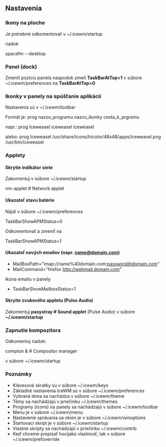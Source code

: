 ## Nastavenia

### Ikony na ploche

Je potrebné odkomentovať v ~/.icewm/startup

riadok

spacefm --desktop

### Panel (dock)

Zmeniť pozíciu panela naspodok zmeň **TaskBarAtTop=1** v súbore ~/.icewm/preferences na **TaskBarAtTop=0**

### Ikonky v panely na spúšťanie aplikácií

Nastavenia sú v ~/.icewm/toolbar

Formát je: prog nazov_programu nazov_ikonky cesta_k_prgramu

napr.: prog Iceweasel iceweasel iceweasel

alebo: prog Iceweasel /usr/share/icons/hicolor/48x48/apps/iceweasel.png /usr/bin/iceweasel

### Applety

#### Skrytie indikátor siete

Zakomentuj v súbore ~/.icewm/startup

nm-applet # Network applet

#### Ukazateľ stavu batérie
Nájdi v súbore ~/.icewm/preferences

TaskBarShowAPMStatus=0

Odkomentovať a zmeniť na

TaskBarShowAPMStatus=1

#### Ukazateľ nových emailov (napr. name@domain.com)
* MailBoxPath="imap://name%40domain.com:password@domain.com"
* MailCommand="firefox http://webmail.domain.com"

Ikona emailu v panely
* TaskBarShowMailboxStatus=1

#### Skryite zvukového appletu (Pulse Audio)

Zakomentuj **pasystray # Sound applet** (Pulse Audio) v súbore **~/.icewm/startup**

### Zapnutie kompozitora

Odkomentuj riadok:

compton &	# Compositor manager

v súbore ~/.icewm/startup

### Poznámky
* Klávesové skratky sú v súbore ~/.icewm/keys
* Základné nastavenia IceWM sú v súbore ~/.icewm/preferences
* Vybraná téma sa nachádza v súbore ~/.icewm/theme
* Témy sa nachádzajú v priečinku ~/.icewm/themes
* Programy (icons) na panely sa nachádzajú v súbore ~/.icewm/toolbar
* Menu je v súbore ~/.icewm/menu
* Nastavenie správania sa okien je v súbore ~/.icewm/winoptions
* Štartovací skript je v súbore ~/.icewm/startup
* Vlastné skripty sa nachádzajú v priečinku ~/.icewm/contrib
* Keď chceme prepísať hocijakú vlastnosť, tak v súbore ~/.icewm/prefoverride

